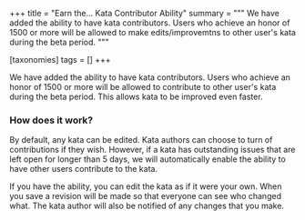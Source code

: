 +++
title = "Earn the... Kata Contributor Ability"
summary = """
We have added the ability to have kata contributors. Users who achieve an honor of 1500 or more will be allowed to make edits/improvemtns to other user's kata during the beta period.
"""

[taxonomies]
tags = []
+++

We have added the ability to have kata contributors. Users who achieve an honor of 1500 or more will be allowed to contribute to other user's kata during the beta period. This allows kata to be improved even faster.

### How does it work?

By default, any kata can be edited. Kata authors can choose to turn of contributions if they wish. However, if a kata has outstanding issues that are left open for longer than 5 days, we will automatically enable the ability to have other users contribute to the kata. 

If you have the ability, you can edit the kata as if it were your own. When you save a revision will be made so that everyone can see who changed what. The kata author will also be notified of any changes that you make. 
